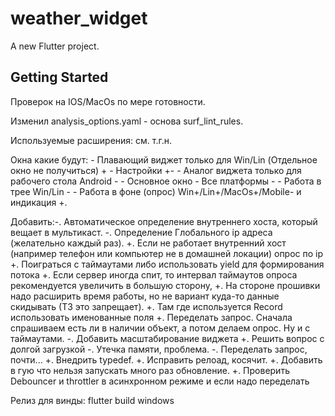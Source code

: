 # weather_widget

A new Flutter project.

## Getting Started

Проверок на IOS/MacOs по мере готовности.

Изменил analysis_options.yaml - основа surf_lint_rules.

Используемые расширения: см. т.г.н.

Окна какие будут:
    - Плавающий виджет только для Win/Lin (Отдельное окно не получиться) +
    - Настройки +-
    - Аналог виджета только для рабочего стола Android -
    - Основное окно - Все платформы -
    - Работа в трее Win/Lin -
    - Работа в фоне (опрос) Win+/Lin+/MacOs+/Mobile- и индикация +.


Добавить:-. Автоматическое определение внутреннего хоста, который вещает в мультикаст.
         -. Определение Глобального ip адреса (желательно каждый раз).
         +. Если не работает внутренний хост (например телефон или компьютер не в домашней локации) опрос по ip
         +. Поиграться с таймаутами либо использовать yield для формирования потока
         +. Если сервер иногда спит, то интервал таймаутов опроса рекомендуется увеличить в большую сторону,
         +. На стороне прошивки надо расширить время работы, но не вариант куда-то данные скидывать (ТЗ это запрещает).
         +. Там где используется Record использовать именованные поля
         +. Переделать запрос. Сначала спрашиваем есть ли в наличии объект, а потом делаем опрос. Ну и с таймаутами.
         -. Добавить масштабирование виджета
         +. Решить вопрос с долгой загрузкой
         -. Утечка памяти, проблема.
         -. Переделать запрос, почти...
         +. Внедрить typedef.
         +. Исправить релоад, косячит.
         +. Добавить в гую что нельзя запускать много раз обновление.
         +. Проверить Debouncer и throttler в асинхронном режиме и если надо переделать

Релиз для винды:
flutter build windows